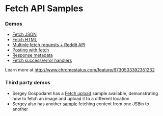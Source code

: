 Fetch API Samples
===

### Demos

* [Fetch JSON](https://googlechrome.github.io/samples/fetch-api/fetch-json.html)
* [Fetch HTML](https://googlechrome.github.io/samples/fetch-api/fetch-html.html)
* [Multiple fetch requests + Reddit API](https://googlechrome.github.io/samples/fetch-api/fetch-reddit.html)
* [Posting with fetch](https://googlechrome.github.io/samples/fetch-api/fetch-post.html)
* [Response metadata](https://googlechrome.github.io/samples/fetch-api/fetch-response-metadata.html)
* [Fetch success/error handlers](https://googlechrome.github.io/samples/fetch-api/fetch-success-error-handlers.html)

Learn more at http://www.chromestatus.com/feature/6730533392351232

### Third party demos

* Sergey Gospodaret has a [Fetch upload](http://codepen.io/malyw/pen/emWmBz) sample available, demonstrating how to fetch an image and upload it to a different location.
* Sergey also has another [sample](http://jsbin.com/payaxo/10/edit?html,output) fetching content from one JSBin to another
